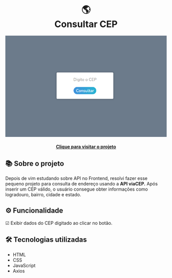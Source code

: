 <h1 align="center">
  🌎<br>Consultar CEP
</h1>

<div align="center">
  <img src="./assets/images/project-view.png" alt="Imagem do projeto Cunsultar CEP">
</div>

<h4 align="center"><a href="https://consultar-cep-phi.vercel.app/">Clique para visitar o projeto</a></h4>

## 📚 Sobre o projeto

Depois de vim estudando sobre API no Frontend, resolvi fazer esse pequeno projeto para consulta de endereço usando a <strong>API viaCEP.</strong> Após inserir um CEP válido, o usuário consegue obter informações como logradouro, bairro, cidade e estado.

## ⚙️ Funcionalidade

☑︎ Exibir dados do CEP digitado ao clicar no botão.

## 🛠️ Tecnologias utilizadas

- HTML
- CSS
- JavaScript
- Axios
